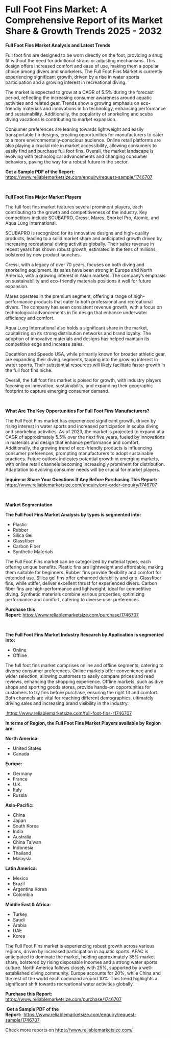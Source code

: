 <p><h1>Full Foot Fins Market: A Comprehensive Report of its Market Share & Growth Trends 2025 - 2032</h1></p><p><strong>Full Foot Fins Market Analysis and Latest Trends</strong></p>
<p><p>Full foot fins are designed to be worn directly on the foot, providing a snug fit without the need for additional straps or adjusting mechanisms. This design offers increased comfort and ease of use, making them a popular choice among divers and snorkelers. The Full Foot Fins Market is currently experiencing significant growth, driven by a rise in water sports participation and a growing interest in recreational diving.</p><p>The market is expected to grow at a CAGR of 5.5% during the forecast period, reflecting the increasing consumer awareness around aquatic activities and related gear. Trends show a growing emphasis on eco-friendly materials and innovations in fin technology, enhancing performance and sustainability. Additionally, the popularity of snorkeling and scuba diving vacations is contributing to market expansion. </p><p>Consumer preferences are leaning towards lightweight and easily transportable fin designs, creating opportunities for manufacturers to cater to a more environmentally-conscious audience. Online retail platforms are also playing a crucial role in market accessibility, allowing consumers to easily find and purchase full foot fins. Overall, the market landscape is evolving with technological advancements and changing consumer behaviors, paving the way for a robust future in the sector.</p></p>
<p><strong>Get a Sample PDF of the Report:&nbsp;</strong> <a href="https://www.reliablemarketsize.com/enquiry/request-sample/1746707?utm_campaign=1103&utm_medium=2&utm_source=Github&utm_content=ia&utm_term=07022025&utm_id=full-foot-fins">https://www.reliablemarketsize.com/enquiry/request-sample/1746707</a></p>
<p>&nbsp;</p>
<p><strong>Full Foot Fins Major Market Players</strong></p>
<p><p>The full foot fins market features several prominent players, each contributing to the growth and competitiveness of the industry. Key competitors include SCUBAPRO, Cressi, Mares, Snorkel Pro, Atomic, and Aqua Lung International. </p><p>SCUBAPRO is recognized for its innovative designs and high-quality products, leading to a solid market share and anticipated growth driven by increasing recreational diving activities globally. Their sales revenue in recent years has shown robust growth, estimated in the tens of millions, bolstered by new product launches.</p><p>Cressi, with a legacy of over 70 years, focuses on both diving and snorkeling equipment. Its sales have been strong in Europe and North America, with a growing interest in Asian markets. The company’s emphasis on sustainability and eco-friendly materials positions it well for future expansion.</p><p>Mares operates in the premium segment, offering a range of high-performance products that cater to both professional and recreational divers. The company has seen consistent revenue growth, with a focus on technological advancements in fin design that enhance underwater efficiency and comfort.</p><p>Aqua Lung International also holds a significant share in the market, capitalizing on its strong distribution networks and brand loyalty. The adoption of innovative materials and designs has helped maintain its competitive edge and increase sales.</p><p>Decathlon and Speedo USA, while primarily known for broader athletic gear, are expanding their diving segments, tapping into the growing interest in water sports. Their substantial resources will likely facilitate faster growth in the full foot fins niche.</p><p>Overall, the full foot fins market is poised for growth, with industry players focusing on innovation, sustainability, and expanding their geographic footprint to capture emerging consumer demand.</p></p>
<p>&nbsp;</p>
<p><strong>What Are The Key Opportunities For Full Foot Fins Manufacturers?</strong></p>
<p><p>The Full Foot Fins market has experienced significant growth, driven by rising interest in water sports and increased participation in scuba diving and snorkeling activities. As of 2023, the market is projected to expand at a CAGR of approximately 5.5% over the next five years, fueled by innovations in materials and design that enhance performance and comfort. Additionally, the growing trend of eco-friendly products is influencing consumer preferences, prompting manufacturers to adopt sustainable practices. Future outlook indicates potential growth in emerging markets, with online retail channels becoming increasingly prominent for distribution. Adaptation to evolving consumer needs will be crucial for market players.</p></p>
<p><strong>Inquire or Share Your Questions If Any Before Purchasing This Report:</strong> <a href="https://www.reliablemarketsize.com/enquiry/pre-order-enquiry/1746707?utm_campaign=1103&utm_medium=2&utm_source=Github&utm_content=ia&utm_term=07022025&utm_id=full-foot-fins">https://www.reliablemarketsize.com/enquiry/pre-order-enquiry/1746707</a></p>
<p>&nbsp;</p>
<p><strong>Market Segmentation</strong></p>
<p><strong>The Full Foot Fins Market Analysis by types is segmented into:</strong></p>
<p><ul><li>Plastic</li><li>Rubber</li><li>Silica Gel</li><li>Glassfiber</li><li>Carbon Fiber</li><li>Synthetic Materials</li></ul></p>
<p><p>The Full Foot Fins market can be categorized by material types, each offering unique benefits. Plastic fins are lightweight and affordable, making them suitable for beginners. Rubber fins provide flexibility and comfort for extended use. Silica gel fins offer enhanced durability and grip. Glassfiber fins, while stiffer, deliver excellent thrust for experienced divers. Carbon fiber fins are high-performance and lightweight, ideal for competitive diving. Synthetic materials combine various properties, optimizing performance and comfort, catering to diverse user preferences.</p></p>
<p><strong>Purchase this Report:&nbsp;</strong><a href="https://www.reliablemarketsize.com/purchase/1746707?utm_campaign=1103&utm_medium=2&utm_source=Github&utm_content=ia&utm_term=07022025&utm_id=full-foot-fins">https://www.reliablemarketsize.com/purchase/1746707</a></p>
<p>&nbsp;</p>
<p><strong>The Full Foot Fins Market Industry Research by Application is segmented into:</strong></p>
<p><ul><li>Online</li><li>Offline</li></ul></p>
<p><p>The full foot fins market comprises online and offline segments, catering to diverse consumer preferences. Online markets offer convenience and a wider selection, allowing customers to easily compare prices and read reviews, enhancing the shopping experience. Offline markets, such as dive shops and sporting goods stores, provide hands-on opportunities for customers to try fins before purchase, ensuring the right fit and comfort. Both channels are vital for reaching different demographics, ultimately driving sales and increasing brand visibility in the industry.</p></p>
<p><a href="https://www.reliablemarketsize.com/full-foot-fins-r1746707?utm_campaign=1103&utm_medium=2&utm_source=Github&utm_content=ia&utm_term=07022025&utm_id=full-foot-fins">&nbsp;https://www.reliablemarketsize.com/full-foot-fins-r1746707</a></p>
<p><strong>In terms of Region, the Full Foot Fins Market Players available by Region are:</strong></p>
<p>
    <p> <strong> North America: </strong>
        <ul>
            <li>United States</li>
            <li>Canada</li>
        </ul>
        </p> 
    <p> <strong> Europe: </strong>
        <ul>
            <li>Germany</li>
            <li>France</li>
            <li>U.K.</li>
            <li>Italy</li>
            <li>Russia</li>
        </ul>
        </p> 
    <p> <strong> Asia-Pacific: </strong>
        <ul>
            <li>China</li>
            <li>Japan</li>
            <li>South Korea</li>
            <li>India</li>
            <li>Australia</li>
            <li>China Taiwan</li>
            <li>Indonesia</li>
            <li>Thailand</li>
            <li>Malaysia</li>
        </ul>
        </p> 
    <p> <strong> Latin America: </strong>
        <ul>
            <li>Mexico</li>
            <li>Brazil</li>
            <li>Argentina Korea</li>
            <li>Colombia</li>
        </ul>
        </p> 
    <p> <strong> Middle East & Africa: </strong>
        <ul>
            <li>Turkey</li>
            <li>Saudi</li>
            <li>Arabia</li>
            <li>UAE</li>
            <li>Korea</li>
        </ul>
    </p>
    </p>
<p><p>The Full Foot Fins market is experiencing robust growth across various regions, driven by increased participation in aquatic sports. APAC is anticipated to dominate the market, holding approximately 35% market share, bolstered by rising disposable incomes and a strong water sports culture. North America follows closely with 25%, supported by a well-established diving community. Europe accounts for 20%, while China and the rest of the world each command around 10%. This trend highlights a significant shift towards recreational water activities globally.</p></p>
<p><strong>Purchase this Report: </strong><a href="https://www.reliablemarketsize.com/purchase/1746707?utm_campaign=1103&utm_medium=2&utm_source=Github&utm_content=ia&utm_term=07022025&utm_id=full-foot-fins">https://www.reliablemarketsize.com/purchase/1746707</a></p>
<p>&nbsp;<strong>Get a Sample PDF of the Report:&nbsp;&nbsp;</strong><a href="https://www.reliablemarketsize.com/enquiry/request-sample/1746707?utm_campaign=1103&utm_medium=2&utm_source=Github&utm_content=ia&utm_term=07022025&utm_id=full-foot-fins">https://www.reliablemarketsize.com/enquiry/request-sample/1746707</a></p>
<p><strong></strong></p>
<p>Check more reports on <a href="https://www.reliablemarketsize.com/?utm_campaign=1103&utm_medium=2&utm_source=Github&utm_content=ia&utm_term=07022025&utm_id=full-foot-fins">https://www.reliablemarketsize.com/</a></p>